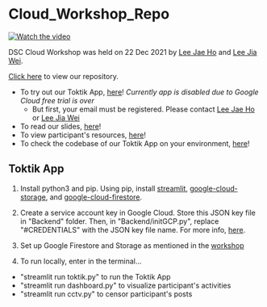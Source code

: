 # Cloud_Workshop_Repo

[![Watch the video](images/Video.png)](https://www.youtube.com/watch?v=Pi8BmaV3f_M)

DSC Cloud Workshop was held on 22 Dec 2021 by [Lee Jae Ho](https://github.com/jhlee1997) and [Lee Jia Wei](https://github.com/lukasleeyo/).

[Click here](https://github.com/GDSC-NUS/Cloud_Workshop_Repo) to view our repository.
- To try out our Toktik App, [here](https://tinyurl.com/TheToktikApp)! *Currently app is disabled due to Google Cloud free trial is over*
  * But first, your email must be registered. Please contact [Lee Jae Ho](mailto:leejaeho1997@gmail.com) or [Lee Jia Wei](mailto:jiawei3e1@gmail.com)
- To read our slides, [here](https://tinyurl.com/DSCWorkshopCloudSlides)!
- To view participant's resources, [here](https://github.com/GDSC-NUS/Cloud_Workshop_Repo/tree/main/Participant%20Resources)!
- To check the codebase of our Toktik App on your environment, [here](https://github.com/GDSC-NUS/Cloud_Workshop_Repo/tree/main/Toktik%20Application)!

## Toktik App

1. Install python3 and pip. Using pip, install [streamlit](https://docs.streamlit.io/library/get-started/installation), [google-cloud-storage](https://pypi.org/project/google-cloud-storage/), and [google-cloud-firestore](https://pypi.org/project/google-cloud-firestore/).

2. Create a service account key in Google Cloud. Store this JSON key file in "Backend" folder. Then, in "Backend/initGCP.py", replace "#CREDENTIALS" with the JSON key file name. For more info, [here](https://cloud.google.com/iam/docs/creating-managing-service-account-keys).

3. Set up Google Firestore and Storage as mentioned in the [workshop](https://www.youtube.com/watch?v=Pi8BmaV3f_M)

4. To run locally, enter in the terminal...
- "streamlit run toktik.py" to run the Toktik App
- "streamlit run dashboard.py" to visualize participant's activities
- "streamlit run cctv.py" to censor participant's posts
